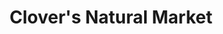 ---
title: "Clover's Natural Market"
url: /columbia/clovers-natural-market-chapel-plaza-court/
shop: Bioladen
---